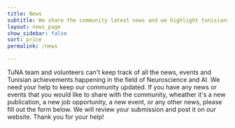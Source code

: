 ```yaml
---
title: News
subtitle: We share the community latest news and we highlight tunisians and their achievements in the field
layout: news_page
show_sidebar: false
sort: price
permalink: /news

---
```

TuNA team and volunteers can't keep track of all the news, events and Tunisian achievements happening in the field of Neuroscience and AI. We need your help to keep our community updated. If you have any news or events that you would like to share with the community, wheather it's a new publication, a new job opportunity, a new event, or any other news, please fill out the form below. We will review your submission and post it on our website. Thank you for your help!